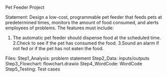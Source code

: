 Pet Feeder Project

Statement:
Design a low-cost, programmable pet feeder that feeds pets at predetermined times, monitors the amount of food consumed, and alerts employees of problems.
The features must include:
1. The automatic pet feeder should dispense food at the scheduled time.
2.Check to see if the pet has consumed the food.
3.Sound an alarm if not fed or if the pet has not eaten the food.

Files:
Step1_Analysis: problem statement
Step2_Data: inputs/outputs
Step3_Flowchart: flowchart.drawio
Step4_WordCode: WordCode
Step5_Testing: Test cases

